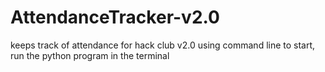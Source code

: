 # AttendanceTracker-v2.0
keeps track of attendance for hack club v2.0 using command line
to start, run the python program in the terminal
